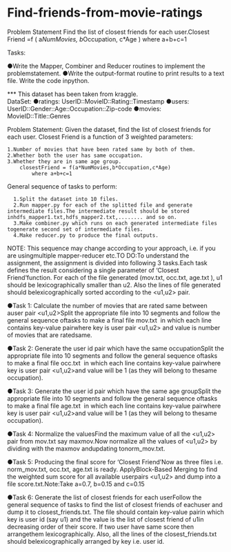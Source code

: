 # Find-friends-from-movie-ratings
Problem Statement
Find the list of closest friends for each user.Closest Friend =f ( a*NumMovies, b*Occupation, c*Age )
where a+b+c=1

Tasks​:

  ●Write the Mapper, Combiner and Reducer routines to implement the problemstatement.
  ●Write the output-format routine to print results to a text file. Write the code inpython.
  
*** This dataset has been taken from kraggle.  
DataSet:
  ●ratings: UserID::MovieID::Rating::Timestamp
  ●users: UserID::Gender::Age::Occupation::Zip-code
  ●movies: MovieID::Title::Genres
  
  
Problem Statement:
  Given the dataset, find the list of closest friends for each user.
  Closest Friend is a function of 3 weighted parameters:
  
    1.Number of movies that have been rated same by both of them.
    2.Whether both the user has same occupation.
    3.Whether they are in same age group.
		closestFriend = f(a*NumMovies,b*Occupation,c*Age)
			where a+b+c=1
    
    
General sequence of tasks to perform:

	  1.Split the dataset into 10 files.
	  2.Run mapper.py for each of the splitted file and generate intermediate files.The intermediate result should be stored inhdfs_mapper1.txt,hdfs_mapper2.txt,........ and so on.
	  3.Make combiner.py which runs on each generated intermediate files togenerate second set of intermediate files.
	  4.Make reducer.py to produce the final outputs.


NOTE: This sequence may change according to your approach, i.e. if you are usingmultiple mapper-reducer etc.TO DO:To understand the assignment, the assignment is divided into following 3 tasks.Each task defines the result considering a single parameter of ‘Closest Friend’function. ​For each of the file generated (mov.txt, occ.txt, age.txt ), u1 should be
lexicographically smaller than u2. Also the lines of file generated should belexicographically sorted according to the <u1,u2> pair.

●Task 1: Calculate the number of movies that are rated same between auser pair <u1,u2>Split the appropriate file into 10 segments and follow the general sequence oftasks to make a final file ​mov.txt ​ in which each line contains key-value pairwhere key is user pair <u1,u2> and value is number of movies that are ratedsame.

●Task 2: Generate the user id pair which have the same occupationSplit the appropriate file into 10 segments and follow the general sequence oftasks to make a final file ​occ.txt ​ in which each line contains key-value pairwhere key is user pair <u1,u2>​​and value will be 1 (as they will belong to thesame occupation).

●Task 3: Generate the user id pair which have the same age groupSplit the appropriate file into 10 segments and follow the general sequence oftasks to make a final file ​age.txt ​ in which each line contains key-value pairwhere key is user pair <u1,u2>​​and value will be 1 (as they will belong to thesame occupation).

●Task 4: Normalize the valuesFind the maximum value of all the <u1,u2> pair from mov.txt say ​maxmov​.Now normalize all the values of <u1,u2> by dividing with the ​maxmov​ andupdating to ​norm_mov.txt​.

●Task 5: Producing the final score for ‘Closest Friend’Now as three files i.e. norm_mov.txt, occ.txt, age.txt is ready. ApplyBlock-Based Merging to find the weighted sum score for all available userpairs <u1,u2> and dump into a file ​score.txt​.Note:​​Take a=0.7, b=0.15 and c=0.15

●Task 6: Generate the list of closest friends for each userFollow the general sequence of tasks to find the list of closest friends of eachuser and dump it to closest_friends.txt. The file should contain key-value pairin which key is user id (say u1) and the value is the list of closest friend of u1in decreasing order of their score. If two user have same score then arrangethem lexicographically. Also, all the lines of the closest_friends.txt should belexicographically arranged by key i.e. user id.
